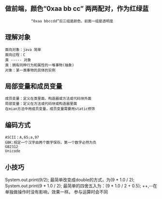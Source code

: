 ## 做前端，颜色“0xaa bb cc” 两两配对，作为红绿蓝
				“0xaa bbccdd”后三组是颜色，前面一组是透明度
## 理解对象
	面向对象：java 简单
	面向过程：C 
	类 ----- 对象
	类：拥有同种行为和属性的一堆事物(抽象)
	对象：某一类事物的具体的实例
## 局部变量和成员变量
	成员变量：定义在类里面，构造器或方法或代码块外面
	局部变量：定义在方法或代码块或构造器里面
	在mian方法中用成员变量，成员变量需要用static修饰

## 编码方式
	ASCII：A,65;a,97
	GBK:规定一个汉字由两个数字保存。第一个数字必然为负
	GB2312
	Unicode

## 小技巧
System.out.print(9/2);
		最简单改变成double的方式，为(9 * 1.0 / 2);
System.out.print(9 * 1.0 / 2);
		最简单的四舍五入为：(9 * 1.0 / 2 + 0.5);
++,--在单独做操作时没有影响，效果一样。
	参与运算时会不同

	